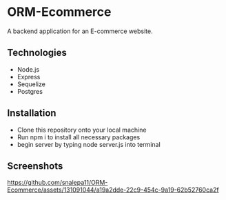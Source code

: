 # ORM-Ecommerce
A backend application for an E-commerce website. 

## Technologies
* Node.js
* Express
* Sequelize
* Postgres

## Installation
* Clone this repository onto your local machine
* Run npm i to install all necessary packages
* begin server by typing node server.js into terminal

## Screenshots

https://github.com/snalepa11/ORM-Ecommerce/assets/131091044/a19a2dde-22c9-454c-9a19-62b52760ca2f

